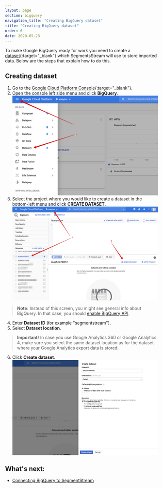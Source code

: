 ```yaml
---
layout: page
section: bigquery
navigation_title: "Creating BigQuery dataset"
title: "Creating BigQuery dataset"
order: 6
date: 2020-05-28
---
```


<!---
In this article explained how to create Google BigQuery dataset
-->
To make Google BigQuery ready for work you need to create a [dataset](https://cloud.google.com/bigquery/docs/datasets-intro){:target="_blank"} which SegmentsStream will use to store imported data.
Below are the steps that explain how to do this.

## Creating dataset
1. Go to the [Google Cloud Platform Console](https://console.cloud.google.com/){:target="_blank"}.
2. Open the console left side menu and click **BigQuery**.
![Click on BigQuery](/img/bigquery_dataset.1.png)
3. Select the project where you would like to create a dataset in the bottom-left menu and click **CREATE DATASET**.
  ![Create dataset](/img/bigquery_dataset.2.png)
  > **Note:** Instead of this screen, you might see general info about BigQuery. In that case, you should [enable BigQuery API](enabling-bigquery-api).

4. Enter **Dataset ID** (for example "segmentstream").
5. Select **Dataset location**.
  > **Important!** In case you use Google Analytics 360 or Google Analytics 4, make sure you select the same dataset location as for the dataset where your Google Analytics export data is stored.
6. Click **Create dataset**.
![Dataset creation page](/img/bigquery_dataset.4.png)

## What's next:
* [Connecting BigQuery to SegmentStream](connecting-bigquery)
